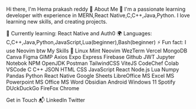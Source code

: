 Hi there, I'm Hema prakash reddy 👋
About Me 🚀
I'm a passionate learning developer with experience in MERN,React Native,C,C++,Java,Python. I love learning new skills, and creating projects.

🌱 Currently learning: React Native and Auth0
🌍 Languages: C,C++,Java,Python,JavaScript,Lua(beginner),Bash(beginner)
⚡ Fun fact: I use Neovim btw
My Skills 🧠
Linux Mint Neovim WezTerm Vercel MongoDB Canva Figma GIMP Axios Expo Express Firebase Github JWT Jupyter Notebok NPM OpenJDK Postman TailwindCSS ViteJS CodeChef Colab VSCode C C++ JSON HTML CSS JavaScript React Node.js Lua Numpy Pandas Python React Native Google Sheets LibreOffice MS Excel MS Powerpoint MS Office MS Word Obsidian Android Windows 11 Spotify DUckDuckGo FireFox Chrome

Get in Touch 📬
LinkedIn
Twitter
